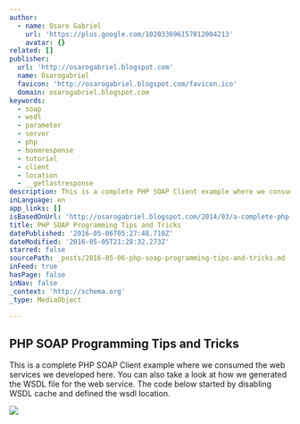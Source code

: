 ```yaml
---
author:
  - name: Osaro Gabriel
    url: 'https://plus.google.com/102033696157012004213'
    avatar: {}
related: []
publisher:
  url: 'http://osarogabriel.blogspot.com'
  name: Osarogabriel
  favicon: 'http://osarogabriel.blogspot.com/favicon.ico'
  domain: osarogabriel.blogspot.com
keywords:
  - soap
  - wsdl
  - parameter
  - server
  - php
  - boomresponse
  - tutorial
  - client
  - location
  - __getlastresponse
description: This is a complete PHP SOAP Client example where we consumed the web services we developed here. You can also take a look at how we generated the WSDL file for the web service. The code below started by disabling WSDL cache and defined the wsdl location.
inLanguage: en
app_links: []
isBasedOnUrl: 'http://osarogabriel.blogspot.com/2014/03/a-complete-php-soap-client-example.html'
title: PHP SOAP Programming Tips and Tricks
datePublished: '2016-05-06T05:27:48.710Z'
dateModified: '2016-05-05T21:28:32.273Z'
starred: false
sourcePath: _posts/2016-05-06-php-soap-programming-tips-and-tricks.md
inFeed: true
hasPage: false
inNav: false
_context: 'http://schema.org'
_type: MediaObject

---
```

<article style=""><h1>PHP SOAP Programming Tips and Tricks</h1><p>This is a complete PHP SOAP Client example where we consumed the web services we developed here. You can also take a look at how we generated the WSDL file for the web service. The code below started by disabling WSDL cache and defined the wsdl location.</p><img src="https://2.bp.blogspot.com/-aKURVt1hoDE/UywNm0f9-OI/AAAAAAAAAjA/HFxltoBqZSE/w72-h72-p-nu/getdateResponse.PNG" /></article>